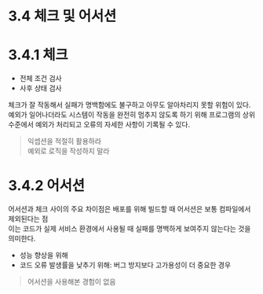 # 3.4 체크 및 어서션

# 3.4.1 체크

- 전체 조건 검사
- 사후 상태 검사

체크가 잘 작동해서 실패가 명백함에도 불구하고 아무도 알아차리지 못할 위험이 있다.  
예외가 일어나더라도 시스템이 작동을 완전히 멈추지 않도록 하기 위해 프로그램의 상위 수준에서 예외가 처리되고 오류의 자세한 사항이 기록될 수 있다.

> 익셉션을 적절히 활용하라  
> 예외로 로직을 작성하지 말라

# 3.4.2 어서션

어서션과 체크 사이의 주요 차이점은 배포를 위해 빌드할 때 어서션은 보통 컴파일에서 제외된다는 점  
이는 코드가 실제 서비스 환경에서 사용될 때 실패를 명백하게 보여주지 않는다는 것을 의미한다.  

- 성능 향상을 위해
- 코드 오류 발생률을 낮추기 위해: 버그 방지보다 고가용성이 더 중요한 경우

> 어서션을 사용해본 경험이 없음
